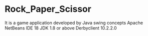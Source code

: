 # Rock_Paper_Scissor
It is a game application developed by Java swing concepts
Apache NetBeans IDE 18
JDK 1.8 or above
Derbyclient 10.2.2.0
